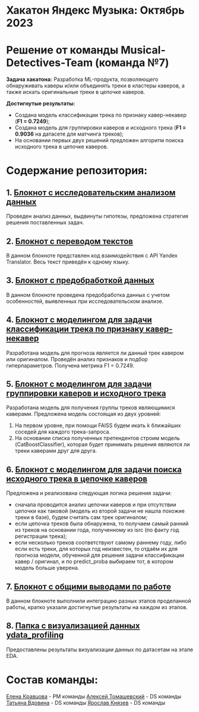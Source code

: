 # Хакатон Яндекс Музыка: Октябрь 2023  
# Решение от команды Musical-Detectives-Team (команда №7)
**Задача хакатона:** Разработка ML-продукта, позволяющего обнаруживать каверы и/или объединять треки в кластеры каверов, а также искать оригинальные треки в цепочке каверов.

**Достигнутые результаты:** 
* Создана модель классификации трека по признаку кавер-некавер (**F1 = 0.7249**);
* Создана модель для группировки каверов и исходного трека (**F1 = 0.9036** на датасете для матчинга треков);
* На основании первых двух решений предложен алгоритм поиска исходного трека в цепочке каверов.

# Содержание репозитория:

## 1. [Блокнот с исследовательским анализом данных](EDA.ipynb)
Проведен анализ данных, выдвинуты гипотезы, предложена стратегия решения поставленных задач.

## 2. [Блокнот с переводом текстов](translator.ipynb)
В данном блокноте представлен код взаимодействия с API Yandex Translator. Весь текст приведён к одному языку.

## 3. [Блокнот с предобработкой данных](preprocessing.ipynb)
В данном блокноте проведена предобработка данных с учетом особенностей, выявленных при исследовательском анализе.

## 4. [Блокнот с моделингом для задачи классификации трека по признаку кавер-некавер](modeling_task_1.ipynb)
Разработана модель для прогноза является ли данный трек кавером или оригиналом. Проведён анализ признаков и подбор гиперпараметров. Получена метрика F1 = 0.7249.

## 5. [Блокнот с моделингом для задачи группировки каверов и исходного трека](modeling_task_2.ipynb)
Разработана модель для получения группы треков являющимися каверами. Предложена модель состоящая из двух уровней:
1. На первом уровне, при помощи FAISS будем икать k ближайших соседей для каждого трека-запроса.
2. На основании списка полученных претендентов строим модель (CatBoostClassifier), которая будет принимать решения являются ли треки каверами друг для друга.

## 6. [Блокнот с моделингом для задачи поиска исходного трека в цепочке каверов](modeling_task_3.ipynb)
Предложена и реализована следующая логика решения задачи: 
* сначала проводится анализ цепочки каверов и при отсутствии цепочки как таковой (модель из второй задачи не нашла похожие треки в базе), будем считать сам трек оригиналом;
* если цепочка треков была обнаружена, то получаем самый ранний из треков на основании года, полученному из isrc (по факту год регистрации трека);
* если несколько треков соответствуют самому раннему году, либо если есть треки, для которых год неизвестен, то отдаём их для прогноза модели, обученной для решения задачи классификации кавер / оригинал, и по predict_proba выбираем тот, в котором модель больше уверена.

## 7. [Блокнот с общими выводами по работе](conclusions.ipynb)
В данном блокноте выполнили интеграцию разных этапов проделанной работы, кратко указали достигнутые результаты на каждом из этапов.

## 8. [Папка с визуализацией данных ydata_profiling](profile_df)
Предоставлены результаты визуализации данных по датасетам на этапе EDA.

# Состав команды:
[Елена Кравцова](https://github.com/ElenaKravtsova20) - PM команды
[Алексей Томашевский](https://github.com/TomashA1980) - DS команды
[Татьяна Вдовина](https://github.com/vdovinati) - DS команды
[Ярослав Князев](https://github.com/Yaroslav-Kn) - DS команды


